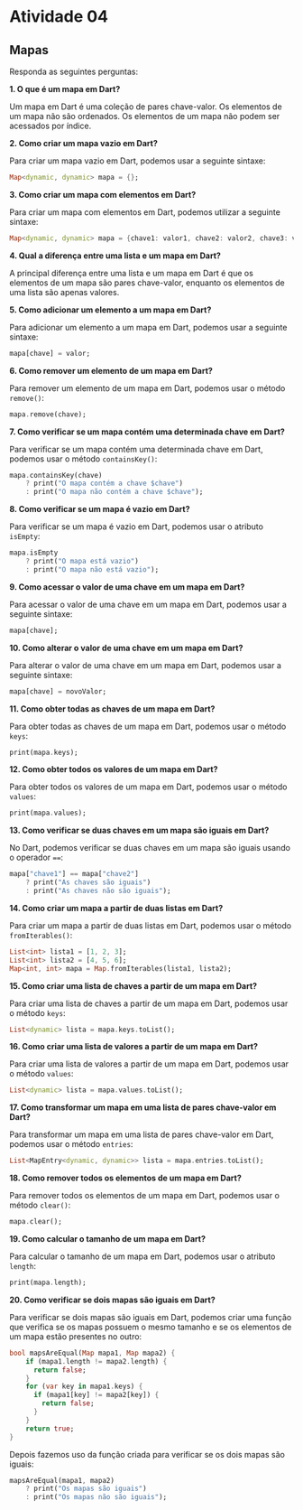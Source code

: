 # Atividade 04

## Mapas

Responda as seguintes perguntas:

**1. O que é um mapa em Dart?**

Um mapa em Dart é uma coleção de pares chave-valor. Os elementos de um mapa não são ordenados. Os elementos de um mapa não podem ser acessados por índice.

**2. Como criar um mapa vazio em Dart?**

Para criar um mapa vazio em Dart, podemos usar a seguinte sintaxe:

```dart
Map<dynamic, dynamic> mapa = {};
```

**3. Como criar um mapa com elementos em Dart?**

Para criar um mapa com elementos em Dart, podemos utilizar a seguinte sintaxe:

```dart
Map<dynamic, dynamic> mapa = {chave1: valor1, chave2: valor2, chave3: valor3};
```

**4. Qual a diferença entre uma lista e um mapa em Dart?**

A principal diferença entre uma lista e um mapa em Dart é que os elementos de um mapa são pares chave-valor, enquanto os elementos de uma lista são apenas valores.

**5. Como adicionar um elemento a um mapa em Dart?**

Para adicionar um elemento a um mapa em Dart, podemos usar a seguinte sintaxe:

```dart
mapa[chave] = valor;
```

**6. Como remover um elemento de um mapa em Dart?**

Para remover um elemento de um mapa em Dart, podemos usar o método ``remove()``:

```dart
mapa.remove(chave);
```

**7. Como verificar se um mapa contém uma determinada chave em Dart?**

Para verificar se um mapa contém uma determinada chave em Dart, podemos usar o método ``containsKey()``:

```dart
mapa.containsKey(chave)
    ? print("O mapa contém a chave $chave")
    : print("O mapa não contém a chave $chave");
```

**8. Como verificar se um mapa é vazio em Dart?**

Para verificar se um mapa é vazio em Dart, podemos usar o atributo ``isEmpty``:

```dart
mapa.isEmpty
    ? print("O mapa está vazio")
    : print("O mapa não está vazio");
```

**9. Como acessar o valor de uma chave em um mapa em Dart?**

Para acessar o valor de uma chave em um mapa em Dart, podemos usar a seguinte sintaxe:

```dart
mapa[chave];
```

**10. Como alterar o valor de uma chave em um mapa em Dart?**

Para alterar o valor de uma chave em um mapa em Dart, podemos usar a seguinte sintaxe:

```dart
mapa[chave] = novoValor;
```

**11. Como obter todas as chaves de um mapa em Dart?**

Para obter todas as chaves de um mapa em Dart, podemos usar o método ``keys``:

```dart
print(mapa.keys);
```

**12. Como obter todos os valores de um mapa em Dart?**

Para obter todos os valores de um mapa em Dart, podemos usar o método ``values``:

```dart
print(mapa.values);
```

**13. Como verificar se duas chaves em um mapa são iguais em Dart?**

No Dart, podemos verificar se duas chaves em um mapa são iguais usando o operador ``==``:

```dart
mapa["chave1"] == mapa["chave2"]
    ? print("As chaves são iguais")
    : print("As chaves não são iguais");
```

**14. Como criar um mapa a partir de duas listas em Dart?**

Para criar um mapa a partir de duas listas em Dart, podemos usar o método ``fromIterables()``:

```dart
List<int> lista1 = [1, 2, 3];
List<int> lista2 = [4, 5, 6];
Map<int, int> mapa = Map.fromIterables(lista1, lista2);
```

**15. Como criar uma lista de chaves a partir de um mapa em Dart?**

Para criar uma lista de chaves a partir de um mapa em Dart, podemos usar o método ``keys``:

```dart
List<dynamic> lista = mapa.keys.toList();
```

**16. Como criar uma lista de valores a partir de um mapa em Dart?**

Para criar uma lista de valores a partir de um mapa em Dart, podemos usar o método ``values``:

```dart
List<dynamic> lista = mapa.values.toList();
```

**17. Como transformar um mapa em uma lista de pares chave-valor em Dart?**

Para transformar um mapa em uma lista de pares chave-valor em Dart, podemos usar o método ``entries``:

```dart
List<MapEntry<dynamic, dynamic>> lista = mapa.entries.toList();
```

**18. Como remover todos os elementos de um mapa em Dart?**

Para remover todos os elementos de um mapa em Dart, podemos usar o método ``clear()``:

```dart
mapa.clear();
```

**19. Como calcular o tamanho de um mapa em Dart?**

Para calcular o tamanho de um mapa em Dart, podemos usar o atributo ``length``:

```dart
print(mapa.length);
```

**20. Como verificar se dois mapas são iguais em Dart?**

Para verificar se dois mapas são iguais em Dart, podemos criar uma função que verifica se os mapas possuem o mesmo tamanho e se os elementos de um mapa estão presentes no outro:

```dart
bool mapsAreEqual(Map mapa1, Map mapa2) {
    if (mapa1.length != mapa2.length) {
      return false;
    }
    for (var key in mapa1.keys) {
      if (mapa1[key] != mapa2[key]) {
        return false;
      }
    }
    return true;
}
```

Depois fazemos uso da função criada para verificar se os dois mapas são iguais:

````dart
mapsAreEqual(mapa1, mapa2)
    ? print("Os mapas são iguais")
    : print("Os mapas não são iguais");
````